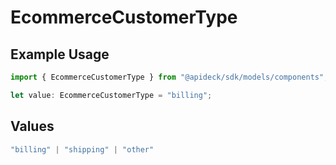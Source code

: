 # EcommerceCustomerType

## Example Usage

```typescript
import { EcommerceCustomerType } from "@apideck/sdk/models/components";

let value: EcommerceCustomerType = "billing";
```

## Values

```typescript
"billing" | "shipping" | "other"
```